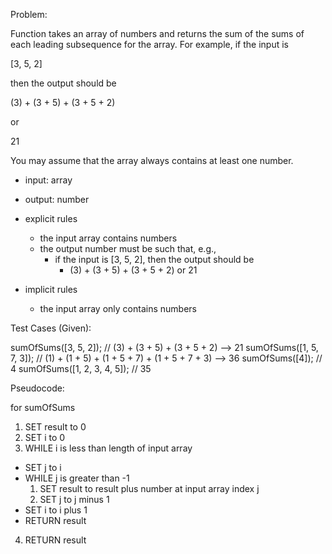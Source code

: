 Problem:

Function takes an array of numbers and returns the sum of the sums of each leading subsequence for the array. For example, if the input is

[3, 5, 2]

then the output should be

(3) + (3 + 5) + (3 + 5 + 2)

or

21

You may assume that the array always contains at least one number.

- input: array
- output: number

- explicit rules
  - the input array contains numbers
  - the output number must be such that, e.g.,
    - if the input is [3, 5, 2], then the output should be
      - (3) + (3 + 5) + (3 + 5 + 2) or 21

- implicit rules
  - the input array only contains numbers

Test Cases (Given):

sumOfSums([3, 5, 2]);        // (3) + (3 + 5) + (3 + 5 + 2) --> 21
sumOfSums([1, 5, 7, 3]);     // (1) + (1 + 5) + (1 + 5 + 7) + (1 + 5 + 7 + 3) --> 36
sumOfSums([4]);              // 4
sumOfSums([1, 2, 3, 4, 5]);  // 35

Pseudocode:

for sumOfSums
1. SET result to 0
2. SET i to 0
3. WHILE i is less than length of input array
  - SET j to i
  - WHILE j is greater than -1
    1. SET result to result plus number at input array index j
    2. SET j to j minus 1
  - SET i to i plus 1
  - RETURN result
4. RETURN result
